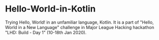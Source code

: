 # Hello-World-in-Kotlin
Trying Hello, World! in an unfamiliar language, Kotlin. 
It is a part of "Hello, World in a New Language" challenge in Major League Hacking hackathon "LHD: Build - Day 1" (10-18th Jan 2020). 
